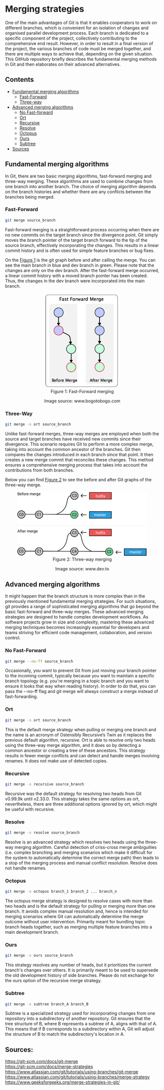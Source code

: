 # Merging strategies
One of the main advantages of Git is that it enables cooperators to work on different branches, which is convenient for an isolation of changes and organised parallel development process. Each branch is dedicated to a specific component of the project, collectively contributing to the comprehensive end result. However, in order to result in a final version of the project, the various branches of code must be merged together, and there are multiple ways to achieve that, depending on the given situation. This GitHub repository briefly describes the fundamental merging methods in Git and then elaborates on their advanced alternatives.
  
## Contents
- [Fundamental merging algorithms](#fundamental-merging-algorithms)
    - [Fast-Forward](#fast-forward)
    - [Three-way](#three-way)
- [Advanced merging algorithms](#advanced-merging-algorithms)
    - [No Fast-forward](#no-fast-forward)
    - [Ort](#ort)
    - [Recursive](#recursive)
    - [Resolve](#resolve)
    - [Octopus](#octopus)
    - [Ours](#ours)
    - [Subtree](#subtree)
- [Sources](#sources)

## Fundamental merging algorithms
In Git, there are two basic merging algorithms, fast-forward merging and three-way merging. These algorithms are used to combine changes from one branch into another branch. The choice of merging algorithm depends on the branch histories and whether there are any conflicts between the branches being merged.

### Fast-Forward 

```bash
git merge source_branch
```

Fast-forward merging is a straightforward process occurring when there are no new commits on the target branch since the divergence point. Git simply moves the branch pointer of the target branch forward to the tip of the source branch, effectively incorporating the changes. This results in a linear commit history and is often used for simple feature branches or bug fixes.

On the [Figure 1](#ff-merge) is the git graph before and after calling the merge. You can see the main branch in blue and dev branch in green. Please note that the changes are only on the dev branch. After the fast-forward merge occurred, a linear commit history with a moved branch pointer has been created. Thus, the changes in the dev branch were incorporated into the main branch. 

<figure id="ff-merge" style="text-align: center;">
  <img src="images/ff_merge.png" alt="Fast-Forward Merge" width="250"/>
  <figcaption>Figure 1: Fast-Forward merging</figcaption>
</figure>
<p style="text-align: center;">
  Image source: www.bogotobogo.com 
</p>
<https://www.bogotobogo.com/DevOps/SCM/Git/Git_GitHub_Fast-Forward_Merge.php>

### Three-Way

```bash
git merge -s ort source_branch
```

Unlike fast-forward merges, three-way merges are employed when both the source and target branches have received new commits since their divergence. This scenario requires Git to perform a more complex merge, taking into account the common ancestor of the branches. Git then compares the changes introduced in each branch since that point. It then creates a new merge commit that reconciles these changes. This method ensures a comprehensive merging process that takes into account the contributions from both branches.

Below you can find [Figure 2](#tw-merge) to see the before and after Git graphs of the three-way merge.
  
<figure id="tw-merge" style="text-align: center;">
  <img src="images/three-way-merge.png" alt="Three-way Merge" width="500"/>
  <figcaption>Figure 2: Three-way merging</figcaption>
</figure>
<p style="text-align: center;">
  Image source: www.dev.to
</p>
<https://dev.to/neshaz/how-to-use-git-merge-the-correctway-25pd>


## Advanced merging algorithms
It might happen that the branch structure is more complex than in the previously mentioned fundamental merging strategies. For such situations, git provides a range of sophisticated merging algorithms that go beyond the basic fast-forward and three-way merges. These advanced merging strategies are designed to handle complex development workflows. As software projects grow in size and complexity, mastering these advanced merging techniques becomes increasingly essential for developers and teams striving for efficient code management, collaboration, and version control.

### No Fast-Forward

```bash
git merge --no-ff source_branch
```

Occasionally, you want to prevent Git from just moving your branch pointer to the incoming commit, typically because you want to maintain a specific branch topology (e.g. you're merging in a topic branch and you want to ensure it looks that way when reading history). In order to do that, you can pass the --no-ff flag and git merge will always construct a merge instead of fast-forwarding.

### Ort

```bash
git merge -s ort source_branch
```

This is the default merge strategy when pulling or merging one branch and the name is an acronym of Ostensibly Recursive’s Twin as it replaces the previous default algorithm, recursive. Ort is able to resolve only two heads using the three-way merge algorithm, and it does so by detecting a common ancestor or creating a tree of these ancestors. This strategy results in fewer merge conflicts and can detect and handle merges involving renames. It does not make use of detected copies. 

### Recursive

```bash
git merge -s recursive source_branch
```

Recursive was the default strategy for resolving two heads from Git v0.99.9k until v2.33.0. This strategy takes the same options as ort, nevertheless, there are three additional options ignored by ort, which might be useful with recursive.

### Resolve

```bash
git merge -s resolve source_branch
```

Resolve is an advanced strategy which resolves two heads using the three-way merging algorithm. Careful detection of criss-cross merge ambiguities (i.e. complex branching and merging scenarios which make it difficult for the system to automatically determine the correct merge path) then leads to a stop of the merging process and manual conflict resolution. Resolve does not handle renames.

### Octopus

```bash
git merge -s octopus branch_1 branch_2 ... branch_n
```

The octopus merge strategy is designed to resolve cases with more than two heads and is the default strategy for pulling or merging more than one branch. It avoids complex manual resolution and, hence is intended for merging scenarios where Git can automatically determine the merge outcome without user intervention. Primarily meant for bundling topic branch heads together, such as merging multiple feature branches into a main development branch.


### Ours

```bash
git merge -s ours source_branch
```

This strategy resolves any number of heads, but it prioritizes the current branch's changes over others. It is primarily meant to be used to supersede the old development history of side branches. Please do not exchange for the ours option of the recursive merge strategy.

### Subtree

```bash
git merge -s subtree branch_A branch_B
```

Subtree is a specialized strategy used for incorporating changes from one repository into a subdirectory of another repository. Git ensures that the tree structure of B, where B represents a subtree of A, aligns with that of A. This means that if B corresponds to a subdirectory within A, Git will adjust the structure of B to match the subdirectory's location in A.



## Sources: 
https://git-scm.com/docs/git-merge  
https://git-scm.com/docs/merge-strategies  
https://www.atlassian.com/git/tutorials/using-branches/git-merge
https://www.atlassian.com/git/tutorials/using-branches/merge-strategy  
https://www.geeksforgeeks.org/merge-strategies-in-git/  

